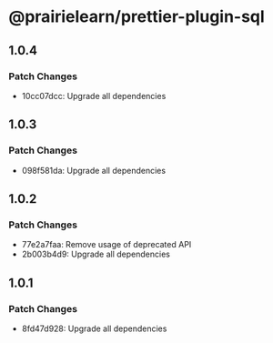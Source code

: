 # @prairielearn/prettier-plugin-sql

## 1.0.4

### Patch Changes

- 10cc07dcc: Upgrade all dependencies

## 1.0.3

### Patch Changes

- 098f581da: Upgrade all dependencies

## 1.0.2

### Patch Changes

- 77e2a7faa: Remove usage of deprecated API
- 2b003b4d9: Upgrade all dependencies

## 1.0.1

### Patch Changes

- 8fd47d928: Upgrade all dependencies

